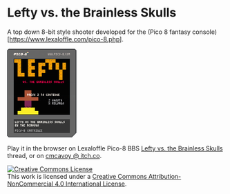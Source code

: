 # Lefty vs. the Brainless Skulls

A top down 8-bit style shooter developed for the (Pico 8 fantasy console)[https://www.lexaloffle.com/pico-8.php].

![Lefty vs. Brainless Skulls Pico-8 cart](leftyvsbrainlessskulls.p8.png)

Play it in the browser on Lexaloffle Pico-8 BBS [Lefty vs. the Brainless Skulls](https://www.lexaloffle.com/bbs/?tid=33365) thread, or on [cmcavoy @ itch.co](https://cmcavoy.itch.io).

<a rel="license" href="http://creativecommons.org/licenses/by-nc/4.0/"><img alt="Creative Commons License" style="border-width:0" src="https://i.creativecommons.org/l/by-nc/4.0/80x15.png" /></a><br />This work is licensed under a <a rel="license" href="http://creativecommons.org/licenses/by-nc/4.0/">Creative Commons Attribution-NonCommercial 4.0 International License</a>.
